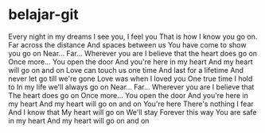 # belajar-git

Every night in my dreams
I see you, I feel you
That is how I know you go on.
Far across the distance
And spaces between us
You have come to show you go on
Near...
Far...
Wherever you are
I believe that the heart does go on
Once more...
You open the door
And you're here in my heart
And my heart will go on and on
Love can touch us one time
And last for a lifetime
And never let go till we're gone
Love was when I loved you
One true time I hold to
In my life we'll always go on
Near...
Far...
Wherever you are
I believe that
The heart does go on
Once more...
You open the door
And you're here in my heart
And my heart will go on and on
You're here
There's nothing I fear
And I know that
My heart will go on
We'll stay
Forever this way
You are safe in my heart
And my heart will go on and on
